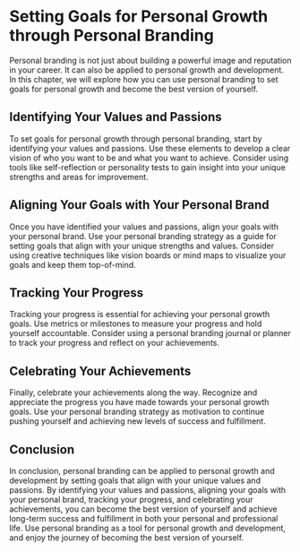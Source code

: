 Setting Goals for Personal Growth through Personal Branding
=====================================================================================================================

Personal branding is not just about building a powerful image and reputation in your career. It can also be applied to personal growth and development. In this chapter, we will explore how you can use personal branding to set goals for personal growth and become the best version of yourself.

Identifying Your Values and Passions
------------------------------------

To set goals for personal growth through personal branding, start by identifying your values and passions. Use these elements to develop a clear vision of who you want to be and what you want to achieve. Consider using tools like self-reflection or personality tests to gain insight into your unique strengths and areas for improvement.

Aligning Your Goals with Your Personal Brand
--------------------------------------------

Once you have identified your values and passions, align your goals with your personal brand. Use your personal branding strategy as a guide for setting goals that align with your unique strengths and values. Consider using creative techniques like vision boards or mind maps to visualize your goals and keep them top-of-mind.

Tracking Your Progress
----------------------

Tracking your progress is essential for achieving your personal growth goals. Use metrics or milestones to measure your progress and hold yourself accountable. Consider using a personal branding journal or planner to track your progress and reflect on your achievements.

Celebrating Your Achievements
-----------------------------

Finally, celebrate your achievements along the way. Recognize and appreciate the progress you have made towards your personal growth goals. Use your personal branding strategy as motivation to continue pushing yourself and achieving new levels of success and fulfillment.

Conclusion
----------

In conclusion, personal branding can be applied to personal growth and development by setting goals that align with your unique values and passions. By identifying your values and passions, aligning your goals with your personal brand, tracking your progress, and celebrating your achievements, you can become the best version of yourself and achieve long-term success and fulfillment in both your personal and professional life. Use personal branding as a tool for personal growth and development, and enjoy the journey of becoming the best version of yourself.
